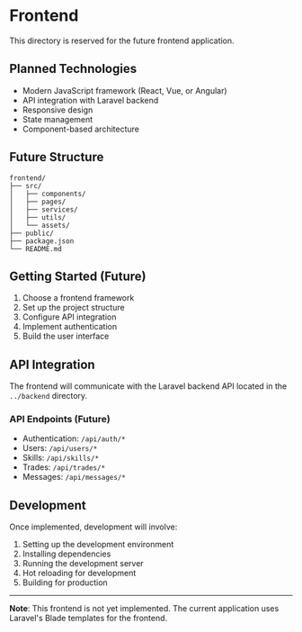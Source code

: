 # Frontend

This directory is reserved for the future frontend application.

## Planned Technologies

- Modern JavaScript framework (React, Vue, or Angular)
- API integration with Laravel backend
- Responsive design
- State management
- Component-based architecture

## Future Structure

```
frontend/
├── src/
│   ├── components/
│   ├── pages/
│   ├── services/
│   ├── utils/
│   └── assets/
├── public/
├── package.json
└── README.md
```

## Getting Started (Future)

1. Choose a frontend framework
2. Set up the project structure
3. Configure API integration
4. Implement authentication
5. Build the user interface

## API Integration

The frontend will communicate with the Laravel backend API located in the `../backend` directory.

### API Endpoints (Future)

- Authentication: `/api/auth/*`
- Users: `/api/users/*`
- Skills: `/api/skills/*`
- Trades: `/api/trades/*`
- Messages: `/api/messages/*`

## Development

Once implemented, development will involve:

1. Setting up the development environment
2. Installing dependencies
3. Running the development server
4. Hot reloading for development
5. Building for production

---

**Note**: This frontend is not yet implemented. The current application uses Laravel's Blade templates for the frontend.
